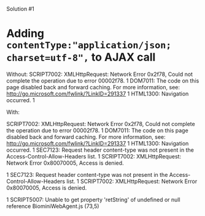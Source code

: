 Solution #1

# Adding `contentType:"application/json; charset=utf-8",` to AJAX call

Without:
SCRIPT7002: XMLHttpRequest: Network Error 0x2f78, Could not complete the operation due to error 00002f78.
1
DOM7011: The code on this page disabled back and forward caching. For more information, see: http://go.microsoft.com/fwlink/?LinkID=291337
1
HTML1300: Navigation occurred.
1


With:

SCRIPT7002: XMLHttpRequest: Network Error 0x2f78, Could not complete the operation due to error 00002f78.
1
DOM7011: The code on this page disabled back and forward caching. For more information, see: http://go.microsoft.com/fwlink/?LinkID=291337
1
HTML1300: Navigation occurred.
1
SEC7123: Request header content-type was not present in the Access-Control-Allow-Headers list.
1
SCRIPT7002: XMLHttpRequest: Network Error 0x80070005, Access is denied.

1
SEC7123: Request header content-type was not present in the Access-Control-Allow-Headers list.
1
SCRIPT7002: XMLHttpRequest: Network Error 0x80070005, Access is denied.

1
SCRIPT5007: Unable to get property 'retString' of undefined or null reference
BiominiWebAgent.js (73,5)
